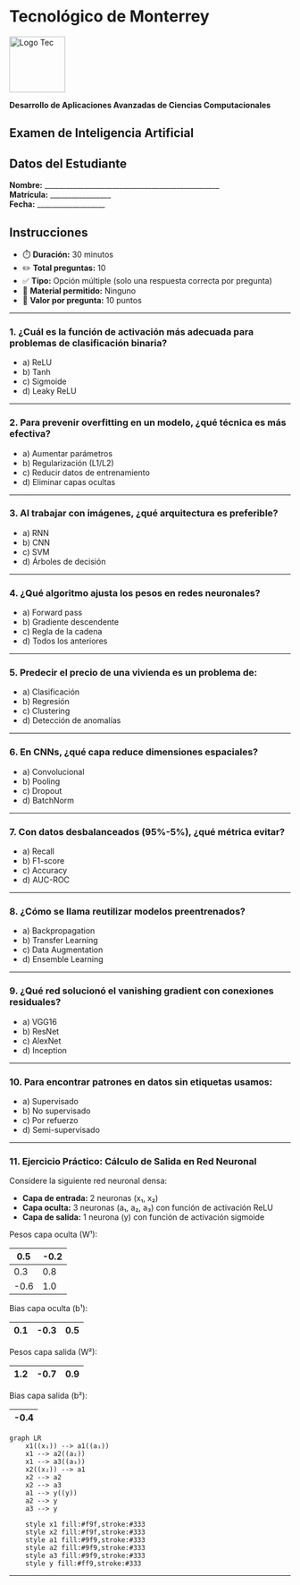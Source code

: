 # Tecnológico de Monterrey  
<img src="https://upload.wikimedia.org/wikipedia/commons/thumb/4/47/Logo_del_ITESM.svg/1200px-Logo_del_ITESM.svg.png" alt="Logo Tec" width="100cm" height="100cm" /> 

**Desarrollo de Aplicaciones Avanzadas de Ciencias Computacionales**  

## Examen de Inteligencia Artificial

## Datos del Estudiante
**Nombre:** _________________________________________________  
**Matrícula:** _________________  
**Fecha:** ___________________  

## Instrucciones
- ⏱️ **Duración:** 30 minutos
- ✏️ **Total preguntas:** 10
- ✅ **Tipo:** Opción múltiple (solo una respuesta correcta por pregunta)
- 📝 **Material permitido:** Ninguno
- 📌 **Valor por pregunta:** 10 puntos

---

### 1. ¿Cuál es la función de activación más adecuada para problemas de clasificación binaria?
- a) ReLU  
- b) Tanh  
- c) Sigmoide
- d) Leaky ReLU

---

### 2. Para prevenir overfitting en un modelo, ¿qué técnica es más efectiva?
- a) Aumentar parámetros  
- b) Regularización (L1/L2)
- c) Reducir datos de entrenamiento
- d) Eliminar capas ocultas

---

### 3. Al trabajar con imágenes, ¿qué arquitectura es preferible?
- a) RNN  
- b) CNN
- c) SVM  
- d) Árboles de decisión

---

### 4. ¿Qué algoritmo ajusta los pesos en redes neuronales?
- a) Forward pass  
- b) Gradiente descendente  
- c) Regla de la cadena 
- d) Todos los anteriores

---

### 5. Predecir el precio de una vivienda es un problema de:
- a) Clasificación  
- b) Regresión 
- c) Clustering  
- d) Detección de anomalías

---

### 6. En CNNs, ¿qué capa reduce dimensiones espaciales?
- a) Convolucional  
- b) Pooling 
- c) Dropout  
- d) BatchNorm

---

### 7. Con datos desbalanceados (95%-5%), ¿qué métrica evitar?
- a) Recall  
- b) F1-score  
- c) Accuracy  
- d) AUC-ROC

---

### 8. ¿Cómo se llama reutilizar modelos preentrenados?
- a) Backpropagation  
- b) Transfer Learning  
- c) Data Augmentation  
- d) Ensemble Learning

---

### 9. ¿Qué red solucionó el vanishing gradient con conexiones residuales?
- a) VGG16  
- b) ResNet  
- c) AlexNet
- d) Inception

---

### 10. Para encontrar patrones en datos sin etiquetas usamos:
- a) Supervisado  
- b) No supervisado  
- c) Por refuerzo  
- d) Semi-supervisado

---

### 11. Ejercicio Práctico: Cálculo de Salida en Red Neuronal
Considere la siguiente red neuronal densa:
- **Capa de entrada:** 2 neuronas (x₁, x₂)
- **Capa oculta:** 3 neuronas (a₁, a₂, a₃) con función de activación ReLU
- **Capa de salida:** 1 neurona (y) con función de activación sigmoide

Pesos capa oculta (W¹): 

|0.5 |-0.2| 
|-|-|
|0.3|0.8|           
|-0.6|1.0|  

Bias capa oculta (b¹): 

| 0.1  | -0.3  | 0.5  |
|---|---|---|

Pesos capa salida (W²): 

| 1.2  | -0.7  | 0.9  |
|---|---|---|

Bias capa salida (b²): 

| -0.4  |
|---|

```mermaid
graph LR
    x1((x₁)) --> a1((a₁))
    x1 --> a2((a₂))
    x1 --> a3((a₃))
    x2((x₂)) --> a1
    x2 --> a2
    x2 --> a3
    a1 --> y((y))
    a2 --> y
    a3 --> y
    
    style x1 fill:#f9f,stroke:#333
    style x2 fill:#f9f,stroke:#333
    style a1 fill:#9f9,stroke:#333
    style a2 fill:#9f9,stroke:#333
    style a3 fill:#9f9,stroke:#333
    style y fill:#ff9,stroke:#333
```

---
